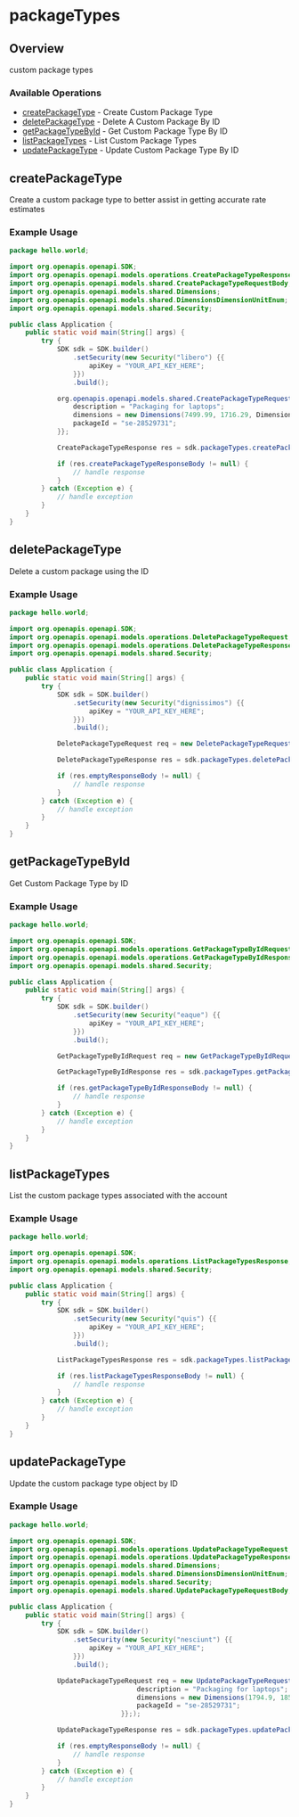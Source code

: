 # packageTypes

## Overview

custom package types


### Available Operations

* [createPackageType](#createpackagetype) - Create Custom Package Type
* [deletePackageType](#deletepackagetype) - Delete A Custom Package By ID
* [getPackageTypeById](#getpackagetypebyid) - Get Custom Package Type By ID
* [listPackageTypes](#listpackagetypes) - List Custom Package Types
* [updatePackageType](#updatepackagetype) - Update Custom Package Type By ID

## createPackageType

Create a custom package type to better assist in getting accurate rate estimates

### Example Usage

```java
package hello.world;

import org.openapis.openapi.SDK;
import org.openapis.openapi.models.operations.CreatePackageTypeResponse;
import org.openapis.openapi.models.shared.CreatePackageTypeRequestBody;
import org.openapis.openapi.models.shared.Dimensions;
import org.openapis.openapi.models.shared.DimensionsDimensionUnitEnum;
import org.openapis.openapi.models.shared.Security;

public class Application {
    public static void main(String[] args) {
        try {
            SDK sdk = SDK.builder()
                .setSecurity(new Security("libero") {{
                    apiKey = "YOUR_API_KEY_HERE";
                }})
                .build();

            org.openapis.openapi.models.shared.CreatePackageTypeRequestBody req = new CreatePackageTypeRequestBody("laptop_box", "small_flat_rate_box") {{
                description = "Packaging for laptops";
                dimensions = new Dimensions(7499.99, 1716.29, DimensionsDimensionUnitEnum.INCH, 5210.37);;
                packageId = "se-28529731";
            }};            

            CreatePackageTypeResponse res = sdk.packageTypes.createPackageType(req);

            if (res.createPackageTypeResponseBody != null) {
                // handle response
            }
        } catch (Exception e) {
            // handle exception
        }
    }
}
```

## deletePackageType

Delete a custom package using the ID

### Example Usage

```java
package hello.world;

import org.openapis.openapi.SDK;
import org.openapis.openapi.models.operations.DeletePackageTypeRequest;
import org.openapis.openapi.models.operations.DeletePackageTypeResponse;
import org.openapis.openapi.models.shared.Security;

public class Application {
    public static void main(String[] args) {
        try {
            SDK sdk = SDK.builder()
                .setSecurity(new Security("dignissimos") {{
                    apiKey = "YOUR_API_KEY_HERE";
                }})
                .build();

            DeletePackageTypeRequest req = new DeletePackageTypeRequest("se-28529731");            

            DeletePackageTypeResponse res = sdk.packageTypes.deletePackageType(req);

            if (res.emptyResponseBody != null) {
                // handle response
            }
        } catch (Exception e) {
            // handle exception
        }
    }
}
```

## getPackageTypeById

Get Custom Package Type by ID

### Example Usage

```java
package hello.world;

import org.openapis.openapi.SDK;
import org.openapis.openapi.models.operations.GetPackageTypeByIdRequest;
import org.openapis.openapi.models.operations.GetPackageTypeByIdResponse;
import org.openapis.openapi.models.shared.Security;

public class Application {
    public static void main(String[] args) {
        try {
            SDK sdk = SDK.builder()
                .setSecurity(new Security("eaque") {{
                    apiKey = "YOUR_API_KEY_HERE";
                }})
                .build();

            GetPackageTypeByIdRequest req = new GetPackageTypeByIdRequest("se-28529731");            

            GetPackageTypeByIdResponse res = sdk.packageTypes.getPackageTypeById(req);

            if (res.getPackageTypeByIdResponseBody != null) {
                // handle response
            }
        } catch (Exception e) {
            // handle exception
        }
    }
}
```

## listPackageTypes

List the custom package types associated with the account

### Example Usage

```java
package hello.world;

import org.openapis.openapi.SDK;
import org.openapis.openapi.models.operations.ListPackageTypesResponse;
import org.openapis.openapi.models.shared.Security;

public class Application {
    public static void main(String[] args) {
        try {
            SDK sdk = SDK.builder()
                .setSecurity(new Security("quis") {{
                    apiKey = "YOUR_API_KEY_HERE";
                }})
                .build();

            ListPackageTypesResponse res = sdk.packageTypes.listPackageTypes();

            if (res.listPackageTypesResponseBody != null) {
                // handle response
            }
        } catch (Exception e) {
            // handle exception
        }
    }
}
```

## updatePackageType

Update the custom package type object by ID

### Example Usage

```java
package hello.world;

import org.openapis.openapi.SDK;
import org.openapis.openapi.models.operations.UpdatePackageTypeRequest;
import org.openapis.openapi.models.operations.UpdatePackageTypeResponse;
import org.openapis.openapi.models.shared.Dimensions;
import org.openapis.openapi.models.shared.DimensionsDimensionUnitEnum;
import org.openapis.openapi.models.shared.Security;
import org.openapis.openapi.models.shared.UpdatePackageTypeRequestBody;

public class Application {
    public static void main(String[] args) {
        try {
            SDK sdk = SDK.builder()
                .setSecurity(new Security("nesciunt") {{
                    apiKey = "YOUR_API_KEY_HERE";
                }})
                .build();

            UpdatePackageTypeRequest req = new UpdatePackageTypeRequest("se-28529731",                 new UpdatePackageTypeRequestBody("laptop_box", "small_flat_rate_box") {{
                                description = "Packaging for laptops";
                                dimensions = new Dimensions(1794.9, 185.21, DimensionsDimensionUnitEnum.INCH, 7936.98);;
                                packageId = "se-28529731";
                            }};);            

            UpdatePackageTypeResponse res = sdk.packageTypes.updatePackageType(req);

            if (res.emptyResponseBody != null) {
                // handle response
            }
        } catch (Exception e) {
            // handle exception
        }
    }
}
```
